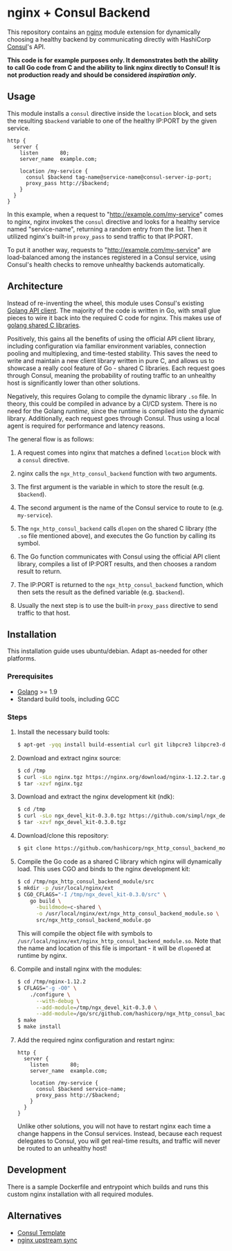 # nginx + Consul Backend

This repository contains an [nginx](https://nginx.org) module extension for
dynamically choosing a healthy backend by communicating directly with HashiCorp
[Consul](https://www.consul.io/)'s API.

**This code is for example purposes only. It demonstrates both the ability to
call Go code from C and the ability to link nginx directly to Consul! It is
not production ready and should be considered _inspiration only_.**


## Usage

This module installs a `consul` directive inside the `location` block, and sets
the resulting `$backend` variable to one of the healthy IP:PORT by the given
service.

```nginx
http {
  server {
    listen       80;
    server_name  example.com;

    location /my-service {
      consul $backend tag-name@service-name@consul-server-ip-port;
      proxy_pass http://$backend;
    }
  }
}
```

In this example, when a request to "http://example.com/my-service" comes to
nginx, nginx invokes the `consul` directive and looks for a healthy service
named "service-name", returning a random entry from the list. Then it utilized
nginx's built-in `proxy_pass` to send traffic to that IP:PORT.

To put it another way, requests to "http://example.com/my-service" are
load-balanced among the instances registered in a Consul service, using Consul's 
health checks to remove unhealthy backends automatically.


## Architecture

Instead of re-inventing the wheel, this module uses Consul's existing [Golang
API client](https://github.com/hashicorp/consul/tree/master/api). The majority
of the code is written in Go, with small glue pieces to wire it back into the
required C code for nginx. This makes use of [golang shared C
libraries](http://blog.ralch.com/tutorial/golang-sharing-libraries/).

Positively, this gains all the benefits of using the official API client
library, including configuration via familiar environment variables, connection
pooling and multiplexing, and time-tested stability. This saves the need to
write and maintain a new client library written in pure C, and allows us to
showcase a really cool feature of Go - shared C libraries. Each request goes
through Consul, meaning the probability of routing traffic to an unhealthy host
is significantly lower than other solutions.

Negatively, this requires Golang to compile the dynamic library `.so` file. In
theory, this could be compiled in advance by a CI/CD system. There is no need
for the Golang _runtime_, since the runtime is compiled into the dynamic library.
Additionally, each request goes through Consul. Thus using a local agent is
required for performance and latency reasons.

The general flow is as follows:

1. A request comes into nginx that matches a defined `location` block with a
`consul` directive.

1. nginx calls the `ngx_http_consul_backend` function with two arguments.

  1. The first argument is the variable in which to store the result
  (e.g. `$backend`).

  1. The second argument is the name of the Consul service to route to
  (e.g. `my-service`).

1. The `ngx_http_consul_backend` calls `dlopen` on the shared C library (the
`.so` file mentioned above), and executes the Go function by calling its symbol.

1. The Go function communicates with Consul using the official API client
library, compiles a list of IP:PORT results, and then chooses a random result to
return.

1. The IP:PORT is returned to the `ngx_http_consul_backend` function, which then
sets the result as the defined variable (e.g. `$backend`).

1. Usually the next step is to use the built-in `proxy_pass` directive to send
traffic to that host.

## Installation

This installation guide uses ubuntu/debian. Adapt as-needed for other platforms.

### Prerequisites

- [Golang](https://golang.org) >= 1.9
- Standard build tools, including GCC

### Steps

1. Install the necessary build tools:

    ```sh
    $ apt-get -yqq install build-essential curl git libpcre3 libpcre3-dev libssl-dev zlib1g-dev
    ```

1. Download and extract nginx source:

    ```sh
    $ cd /tmp
    $ curl -sLo nginx.tgz https://nginx.org/download/nginx-1.12.2.tar.gz
    $ tar -xzvf nginx.tgz
    ```

1. Download and extract the nginx development kit (ndk):

    ```sh
    $ cd /tmp
    $ curl -sLo ngx_devel_kit-0.3.0.tgz https://github.com/simpl/ngx_devel_kit/archive/v0.3.0.tar.gz
    $ tar -xzvf ngx_devel_kit-0.3.0.tgz
    ```

1. Download/clone this repository:

    ```sh
    $ git clone https://github.com/hashicorp/ngx_http_consul_backend_module.git /go/src/github.com/hashicorp/ngx_http_consul_backend_module
    ```

1. Compile the Go code as a shared C library which nginx will dynamically load.
This uses CGO and binds to the nginx development kit:

    ```sh
    $ cd /tmp/ngx_http_consul_backend_module/src
    $ mkdir -p /usr/local/nginx/ext
    $ CGO_CFLAGS="-I /tmp/ngx_devel_kit-0.3.0/src" \
        go build \
          -buildmode=c-shared \
          -o /usr/local/nginx/ext/ngx_http_consul_backend_module.so \
          src/ngx_http_consul_backend_module.go
    ```

    This will compile the object file with symbols to
    `/usr/local/nginx/ext/nginx_http_consul_backend_module.so`. Note that the
    name and location of this file is important - it will be `dlopen`ed at
    runtime by nginx.

1. Compile and install nginx with the modules:

    ```sh
    $ cd /tmp/nginx-1.12.2
    $ CFLAGS="-g -O0" \
        ./configure \
          --with-debug \
          --add-module=/tmp/ngx_devel_kit-0.3.0 \
          --add-module=/go/src/github.com/hashicorp/ngx_http_consul_backend_module
    $ make
    $ make install
    ```

1. Add the required nginx configuration and restart nginx:

    ```nginx
    http {
      server {
        listen       80;
        server_name  example.com;

        location /my-service {
          consul $backend service-name;
          proxy_pass http://$backend;
        }
      }
    }
    ```

    Unlike other solutions, you will not have to restart nginx each time a
    change happens in the Consul services. Instead, because each request
    delegates to Consul, you will get real-time results, and traffic will never
    be routed to an unhealthy host!

## Development

There is a sample Dockerfile and entrypoint which builds and runs this custom
nginx installation with all required modules.

## Alternatives

- [Consul Template](https://github.com/hashicorp/consul-template)
- [nginx upstream sync](https://github.com/weibocom/nginx-upsync-module)
